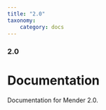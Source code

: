 ```yaml
---
title: "2.0"
taxonomy:
    category: docs
---
```

<!--AUTOVERSION: "title: \"Development\""/integration/complain-->
<!--
Exception to the rule about AUTOVERSION tags coming before their affected block:
For page headers the tag may come after due to misrendering if it is above.
-->

### 2.0

# Documentation

<!--AUTOVERSION: "bleeding-edge % branch"/integration/complain-->
Documentation for Mender 2.0.
